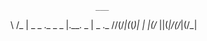                        ___               
\    /_ | _ _ ._ _  _   |.__.   _ | _ ._ 
 \/\/(/_|(_(_)| | |(/_  ||(_|\/(/_|(/_|  
                                         


<!--
**Angus-C-git/Angus-C-git** is a ✨ _special_ ✨ repository because its `README.md` (this file) appears on your GitHub profile.

Here are some ideas to get you started:

- 🔭 I’m currently working on ...
- 🌱 I’m currently learning ...
- 👯 I’m looking to collaborate on ...
- 🤔 I’m looking for help with ...
- 💬 Ask me about ...
- 📫 How to reach me: ...
- 😄 Pronouns: ...
- ⚡ Fun fact: ...
-->
